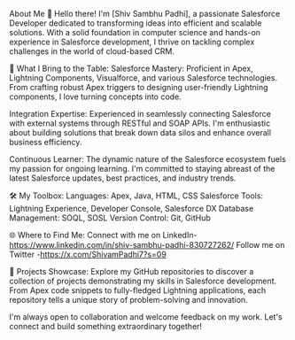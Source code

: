About Me
👋 Hello there! I'm [Shiv Sambhu Padhi], a passionate Salesforce Developer dedicated to transforming ideas into efficient and scalable solutions. With a solid foundation in computer science and hands-on experience in Salesforce development, I thrive on tackling complex challenges in the world of cloud-based CRM.

🚀 What I Bring to the Table:
Salesforce Mastery: Proficient in Apex, Lightning Components, Visualforce, and various Salesforce technologies. From crafting robust Apex triggers to designing user-friendly Lightning components, I love turning concepts into code.

Integration Expertise: Experienced in seamlessly connecting Salesforce with external systems through RESTful and SOAP APIs. I'm enthusiastic about building solutions that break down data silos and enhance overall business efficiency.

Continuous Learner: The dynamic nature of the Salesforce ecosystem fuels my passion for ongoing learning. I'm committed to staying abreast of the latest Salesforce updates, best practices, and industry trends.

🛠 My Toolbox:
Languages: Apex, Java, HTML, CSS
Salesforce Tools: Lightning Experience, Developer Console, Salesforce DX
Database Management: SOQL, SOSL
Version Control: Git, GitHub

🌐 Where to Find Me:
Connect with me on LinkedIn-https://www.linkedin.com/in/shiv-sambhu-padhi-830727262/
Follow me on Twitter -https://x.com/ShivamPadhi7?s=09

📂 Projects Showcase:
Explore my GitHub repositories to discover a collection of projects demonstrating my skills in Salesforce development. From Apex code snippets to fully-fledged Lightning applications, each repository tells a unique story of problem-solving and innovation.

I'm always open to collaboration and welcome feedback on my work. Let's connect and build something extraordinary together!
